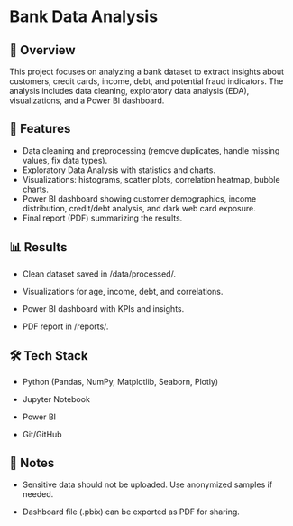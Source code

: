 # Bank Data Analysis  

## 📌 Overview  
This project focuses on analyzing a bank dataset to extract insights about customers, credit cards, income, debt, and potential fraud indicators. The analysis includes data cleaning, exploratory data analysis (EDA), visualizations, and a Power BI dashboard.  

## 🔑 Features  
- Data cleaning and preprocessing (remove duplicates, handle missing values, fix data types).  
- Exploratory Data Analysis with statistics and charts.  
- Visualizations: histograms, scatter plots, correlation heatmap, bubble charts.  
- Power BI dashboard showing customer demographics, income distribution, credit/debt analysis, and dark web card exposure.  
- Final report (PDF) summarizing the results.  

## 📊 Results

- Clean dataset saved in /data/processed/.

- Visualizations for age, income, debt, and correlations.

- Power BI dashboard with KPIs and insights.

- PDF report in /reports/.


## 🛠️ Tech Stack

- Python (Pandas, NumPy, Matplotlib, Seaborn, Plotly)

- Jupyter Notebook

- Power BI

- Git/GitHub


## 📎 Notes

- Sensitive data should not be uploaded. Use anonymized samples if needed.

- Dashboard file (.pbix) can be exported as PDF for sharing.
